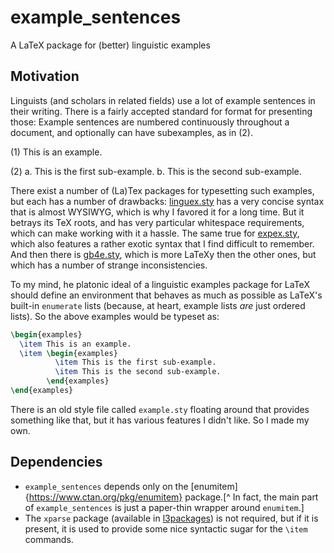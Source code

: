 # example_sentences
A LaTeX package for (better) linguistic examples

## Motivation

Linguists (and scholars in related fields) use a lot of example sentences in
their writing. There is a fairly accepted standard for format for presenting 
those: Example sentences are numbered continuously throughout a document, and
optionally can have subexamples, as in (2).

(1) This is an example.

(2) a. This is the first sub-example.
    b. This is the second sub-example.

There exist a number of (La)Tex packages for typesetting such examples, but
each has a number of drawbacks: 
[linguex.sty](https://www.ctan.org/tex-archive/macros/latex/contrib/linguex?lang=en)
has a very concise syntax that is almost WYSIWYG, which is why I favored
it for a long time. But it betrays its TeX roots, and has very particular 
whitespace requirements, which can make working with it a hassle. The
same true for [expex.sty](https://www.ctan.org/pkg/expex?lang=en), which also
features a rather exotic syntax that I find difficult to remember. And then
there is [gb4e.sty](https://www.ctan.org/pkg/gb4e?lang=en), which is more
LaTeXy then the other ones, but which has a number of strange inconsistencies.

To my mind, he platonic ideal of a linguistic examples package for LaTeX should 
define an environment that behaves as much as possible as LaTeX's
built-in `enumerate` lists (because, at heart, example lists *are* just ordered
lists). So the above examples would be typeset as:

```latex
\begin{examples}
  \item This is an example.
  \item \begin{examples}
          \item This is the first sub-example.
          \item This is the second sub-example.
        \end{examples}
\end{examples}
```

There is an old style file called `example.sty` floating around that provides
something like that, but it has various features I didn't like. So I made my
own.

## Dependencies

- `example_sentences` depends only on the 
  [enumitem]{https://www.ctan.org/pkg/enumitem} package.[^ In fact, the main
  part of `example_sentences` is just a paper-thin wrapper around `enumitem`.]
- The `xparse` package (available in 
  [l3packages](https://www.ctan.org/pkg/l3packages)) is not required, but if
  it is present, it is used to provide some nice syntactic sugar for the `\item` 
  commands.